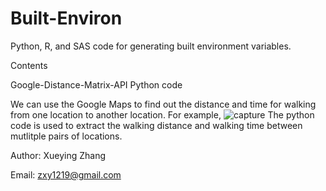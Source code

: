 # Built-Environ
Python, R, and SAS code for generating built environment variables.

Contents

Google-Distance-Matrix-API  Python code

We can use the Google Maps to find out the distance and time for walking from one location to another location. For example, 
![capture](https://user-images.githubusercontent.com/7432988/33644080-640b0da8-da08-11e7-8d73-359f5d3c39ee.PNG)
The python code is used to extract the walking distance and walking time between mutlitple pairs of locations.

Author: Xueying Zhang

Email: zxy1219@gmail.com
